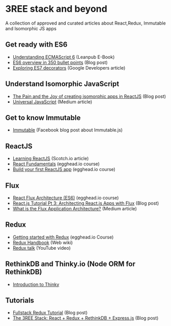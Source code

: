 # 3REE stack and beyond
A collection of approved and curated articles about React,Redux, Immutable and Isomorphic JS apps

## Get ready with ES6

- [Understanding ECMAScript 6](https://leanpub.com/understandinges6/read) (Leanpub E-Book)
- [ES6 overview in 350 bullet points](https://ponyfoo.com/articles/es6) (Blog post)
- [Exploring ES7 decorators](https://medium.com/google-developers/exploring-es7-decorators-76ecb65fb841#.atechpz5q) (Google Developers article)

## Understand Isomorphic JavaScript

- [The Pain and the Joy of creating isomorphic apps in ReactJS](http://reactjsnews.com/isomorphic-react-in-real-life/) (Blog post)
- [Universal JavaScript](https://medium.com/@mjackson/universal-javascript-4761051b7ae9#.fq9d6lxrh) (Medium article)

## Get to know Immutable 

- [Immutable](https://facebook.github.io/immutable-js/) (Facebook blog post about Immutable.js)

## ReactJS

- [Learning ReactJS](https://scotch.io/tutorials/learning-react-getting-started-and-concepts) (Scotch.io article)
- [React Fundamentals](https://egghead.io/series/react-fundamentals) (egghead.io course)
- [Build your first ReactJS app](https://egghead.io/series/build-your-first-react-js-application) (egghead.io course)

## Flux

- [React Flux Architecture (ES6)](https://egghead.io/series/react-flux-architecture-es6) (egghead.io course)
- [React.js Tutorial Pt 3: Architecting React.js Apps with Flux](http://tylermcginnis.com/reactjs-tutorial-pt-3-architecting-react-js-apps-with-flux/) (Blog post)
- [What is the Flux Application Architecture?](https://medium.com/brigade-engineering/what-is-the-flux-application-architecture-b57ebca85b9e#.yk7emu5su) (Medium article)

## Redux

- [Getting started with Redux](https://egghead.io/series/getting-started-with-redux) (egghead.io Course)
- [Redux Handbook](http://rackt.org/redux/index.html) (Web wiki)
- [Redux talk](https://www.youtube.com/watch?v=xsSnOQynTHs) (YouTube video)


## RethinkDB and Thinky.io (Node ORM for RethinkDB)
- [Introduction to Thinky](http://thinky.io/documentation/)


## Tutorials

- [Fullstack Redux Tutorial](http://teropa.info/blog/2015/09/10/full-stack-redux-tutorial.html) (Blog post) 
- [The 3REE Stack: React + Redux + RethinkDB + Express.js](http://blog.workshape.io/the-3ree-stack-react-redux-rethinkdb-express-js/) (Blog post)
